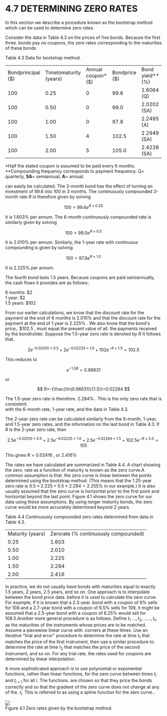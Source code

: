 # 4.7 DETERMINING ZERO RATES  

In this section we describe a procedure known as the bootstrap method which can be used to determine zero rates.  

Consider the data in Table 4.3 on the prices of five bonds. Because the first three. bonds pay no coupons, the zero rates corresponding to the maturities of these bonds  

Table 4.3 Data for bootstrap method.   


<html><body><table><tr><td>Bondprincipal ($)</td><td>Timetomaturity (years)</td><td>Annual coupon* ($)</td><td>Bondprice ($)</td><td>Bond yield** (%)</td></tr><tr><td>100</td><td>0.25</td><td>0</td><td>99.6</td><td>1.6064 (Q)</td></tr><tr><td>100</td><td>0.50</td><td>0</td><td>99.0</td><td>2.0202 (SA)</td></tr><tr><td>100</td><td>1.00</td><td>0</td><td>97.8</td><td>2.2495 (A)</td></tr><tr><td>100</td><td>1.50</td><td>4</td><td>102.5</td><td>2.2949 (SA)</td></tr><tr><td>100</td><td>2.00</td><td>5</td><td>105.0</td><td>2.4238 (SA)</td></tr></table></body></html>

\*Half the stated coupon is assumed to be paid every 6 months. \*\*Compounding frequency corresponds to payment frequency: ${\mathrm{Q}}=$ quarterly, $\mathbf{SA}=$ semiannual, $\mathbf{A}=$ annual.  

can easily be calculated. The 3-month bond has the effect of turning an investment of 99.6 into 100 in 3 months. The continuously compounded 3-month rate $R$ is therefore given by solving  

$$
100=99.6e^{R\times0.25}
$$  

It is $1.603\%$ per annum. The 6-month continuously compounded rate is similarly given by solving  

$$
100=99.0e^{R\times0.5}
$$  

It is $2.010\%$ per annum. Similarly, the 1-year rate with continuous compounding is given by solving  

$$
100=97.8e^{R\times1.0}
$$  

It is $2.225\%$ per annum.  

The fourth bond lasts 1.5 years. Because coupons are paid semiannually, the cash flows it provides are as follows:.  

6 months: $\$2$   
1 year: $\$2$   
1.5 years: $\$102$  

From our earlier calculations, we know that the discount rate for the payment at the end of 6 months is $2.010\%$ and that the discount rate for the payment at the end of 1 year is $2.225\%$ . We also know that the bond's price,. $\$102.5$ , must equal the present value of all. the payments received by the bondholder. Suppose the 1.5-year zero rate is denoted by $R$ It follows that.  

$$
2e^{-0.02010\times0.5}+2e^{-0.02225\times1.0}+102e^{-R\times1.5}=102.5
$$  

This reduces to  

$$
e^{-1.5R}=0.96631
$$  

or  

$$
R=-{\frac{\ln(0.96631)}{1.5}}=0.02284
$$  

The 1.5-year zero rate is therefore. $2.284\%$ . This is the only zero rate that is consistent.   
with the 6-month rate, 1-year rate, and the data in Table 4.3.  

The 2-year zero rate can be calculated similarly from the 6-month, 1-year, and 1.5-year zero rates, and the information on the last bond in Table 4.3. If $R$ is the 2-year zero rate, then  

$$
2.5e^{-0.02010\times0.5}+2.5e^{-0.02225\times1.0}+2.5e^{-0.02284\times1.5}+102.5e^{-R\times2.0}=105
$$  

This gives $R=0.02416$ , or $2.416\%$  

The rates we have calculated are summarized in Table 4.4. A chart showing the zero. rate as a function of maturity is known as the zero curve.A common assumption is that. the zero curve is linear between the points determined using the bootstrap method. (This means that the 1.25-year zero rate is $0.5\times2.225+0.5\times2.284=2.255\%$ in our example.) It is also usually assumed that the zero curve is horizontal prior to the first point and horizontal beyond the last point. Figure 4.1 shows the zero curve for our data using these assumptions. By using longer maturity bonds, the zero curve would be more accurately determined beyond 2 years.  

Table 4.4 Continuously compounded zero rates determined from data in Table 4.3.   


<html><body><table><tr><td>Maturity (years)</td><td>Zerorate (% continuously compounded)</td></tr><tr><td>0.25</td><td>1.603</td></tr><tr><td>0.50</td><td>2.010</td></tr><tr><td>1.00</td><td>2.225</td></tr><tr><td>1.50</td><td>2.284</td></tr><tr><td>2.00</td><td>2.416</td></tr></table></body></html>  

In practice, we do not usually have bonds with maturities equal to exactly 1.5 years, 2 years, 2.5 years, and so on. One approach is to interpolate between the bond price data. before it is used to calculate the zero curve. For example, if it is known that a 2.3-year. bond with a coupon of $6\%$ sells for 108 and a 2.7-year bond with a coupon of $6.5\%$ sells for 109, it might be assumed that a 2.5-year bond with a coupon of $6.25\%$ would sell for 108.5.Another more general procedure is as follows. Define $t_{1}$ $\ldots,t_{2},\ldots\ldots,t_{n}$ as the maturities of the instruments whose prices are to be matched. Assume a piecewise linear curve with. corners at these times. Use an iterative "trial and error" procedure to determine the rate at time $t_{1}$ that matches the price of the first instrument, then use a similar procedure to. determine the rate at time $t_{2}$ that matches the price of the second instrument, and so on. For any trial rate, the rates used for coupons are determined by linear interpolation.  

A more sophisticated approach is to use polynomial or exponential functions, rather than linear functions, for the zero curve between times $t_{i}$ and $t_{i+1}$ for all i. The functions. are chosen so that they price the bonds correctly and so that the gradient of the zero curve does not change at any of the. $t_{i}.$ This is referred to as using a spline function for the zero curve..  

![](311c6934218c617b2c09737f73581d9380f06ddfddc88d57ea7b576823003f51.jpg)  
Figure 4.1 Zero rates given by the bootstrap method.  
